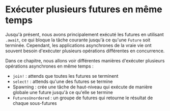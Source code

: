 <!--
# Executing Multiple Futures at a Time
-->

# Exécuter plusieurs futures en même temps

<!--
Up until now, we've mostly executed futures by using `.await`, which blocks
the current task until a particular `Future` completes. However, real
asynchronous applications often need to execute several different
operations concurrently.
-->

Jusqu'à présent, nous avons principalement exécuté les futures en utilisant
`.await`, ce qui bloque la tâche courante jusqu'à ce qu'une `Future` soit
terminée. Cependant, les applications asynchrones de la vraie vie ont souvent
besoin d'exécuter plusieurs opérations différentes en concurrence.

<!--
In this chapter, we'll cover some ways to execute multiple asynchronous
operations at the same time:
-->

Dans ce chapitre, nous allons voir différentes manières d'exécuter plusieurs
opérations asynchrones en même temps :

<!--
- `join!`: waits for futures to all complete
- `select!`: waits for one of several futures to complete
- Spawning: creates a top-level task which ambiently runs a future to completion
- `FuturesUnordered`: a group of futures which yields the result of each subfuture
-->

- `join!` : attends que toutes les futures se terminent
- `select!` : attends qu'une des futures se termine
- Spawning : crée une tâche de haut-niveau qui exécute de manière globale une
  future jusqu'à ce qu'elle se termine
- `FuturesUnordered` : un groupe de futures qui retourne le résultat de chaque
  sous-futures
